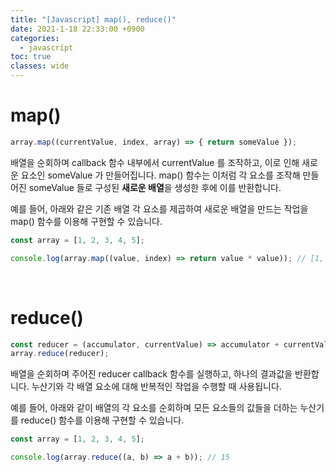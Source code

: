 ```yaml
---
title: "[Javascript] map(), reduce()"
date: 2021-1-18 22:33:00 +0900
categories:
  - javascript
toc: true
classes: wide
---
```


# map()

```jsx
array.map((currentValue, index, array) => { return someValue });
```

배열을 순회하며 callback 함수 내부에서 currentValue 를 조작하고, 이로 인해 새로운 요소인 someValue 가 만들어집니다. map() 함수는 이처럼 각 요소를 조작해 만들어진 someValue 들로 구성된 **새로운 배열**을 생성한 후에 이를 반환합니다.

예를 들어, 아래와 같은 기존 배열 각 요소를 제곱하여 새로운 배열을 만드는 작업을 map() 함수를 이용해 구현할 수 있습니다.

```jsx
const array = [1, 2, 3, 4, 5];

console.log(array.map((value, index) => return value * value)); // [1, 4, 9, 16, 25]
```

<br>

# reduce()

```jsx
const reducer = (accumulator, currentValue) => accumulator + currentValue;
array.reduce(reducer);
```

배열을 순회하며 주어진 reducer callback 함수를 실행하고, 하나의 결과값을 반환합니다. 누산기와 각 배열 요소에 대해 반복적인 작업을 수행할 때 사용됩니다.

예를 들어, 아래와 같이 배열의 각 요소를 순회하며 모든 요소들의 값들을 더하는 누산기를 reduce() 함수를 이용해 구현할 수 있습니다.

```jsx
const array = [1, 2, 3, 4, 5];

console.log(array.reduce((a, b) => a + b)); // 15
```